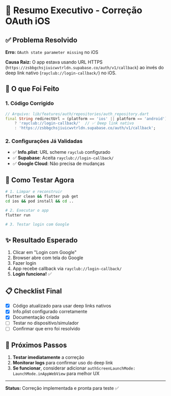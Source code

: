 # 🚀 Resumo Executivo - Correção OAuth iOS

## ✅ Problema Resolvido

**Erro:** `OAuth state parameter missing` no iOS

**Causa Raiz:** O app estava usando URL HTTPS (`https://zsbbgchsjiuicwvtrldn.supabase.co/auth/v1/callback`) ao invés do deep link nativo (`rayclub://login-callback/`) no iOS.

## 🔧 O que Foi Feito

### 1. **Código Corrigido**
```dart
// Arquivo: lib/features/auth/repositories/auth_repository.dart
final String redirectUrl = (platform == 'ios' || platform == 'android')
    ? 'rayclub://login-callback/'  // ✅ Deep link nativo
    : 'https://zsbbgchsjiuicwvtrldn.supabase.co/auth/v1/callback';
```

### 2. **Configurações Já Validadas**
- ✅ **Info.plist**: URL scheme `rayclub` configurado
- ✅ **Supabase**: Aceita `rayclub://login-callback/`
- ✅ **Google Cloud**: Não precisa de mudanças

## 📱 Como Testar Agora

```bash
# 1. Limpar e reconstruir
flutter clean && flutter pub get
cd ios && pod install && cd ..

# 2. Executar o app
flutter run

# 3. Testar login com Google
```

## ✨ Resultado Esperado

1. Clicar em "Login com Google"
2. Browser abre com tela do Google
3. Fazer login
4. App recebe callback via `rayclub://login-callback/`
5. **Login funciona!** ✅

## 📋 Checklist Final

- [x] Código atualizado para usar deep links nativos
- [x] Info.plist configurado corretamente
- [x] Documentação criada
- [ ] Testar no dispositivo/simulador
- [ ] Confirmar que erro foi resolvido

## 🎯 Próximos Passos

1. **Testar imediatamente** a correção
2. **Monitorar logs** para confirmar uso do deep link
3. **Se funcionar**, considerar adicionar `authScreenLaunchMode: LaunchMode.inAppWebView` para melhor UX

---

**Status:** Correção implementada e pronta para teste ✅ 